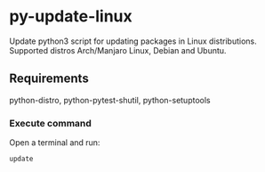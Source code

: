 # py-update-linux
Update python3 script for updating packages in Linux distributions.
Supported distros Arch/Manjaro Linux, Debian and Ubuntu.

## Requirements
python-distro, python-pytest-shutil, python-setuptools

### Execute command
Open a terminal and run:
```
update
```
